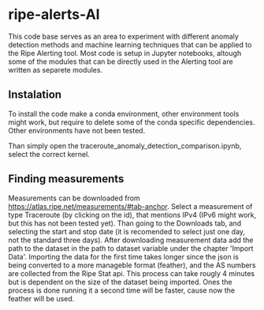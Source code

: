 # ripe-alerts-AI

This code base serves as an area to experiment with different anomaly detection methods and machine learning techniques that can be applied to the Ripe Alerting tool. Most code is setup in Jupyter notebooks, altough some of the modules that can be directly used in the Alerting tool are written as separete modules.

## Instalation

To install the code make a conda environment, other environment tools might work, but require to delete some of the conda specific dependencies. Other environments have not been tested.

Than simply open the traceroute_anomaly_detection_comparison.ipynb, select the correct kernel.

## Finding measurements

Measurements can be downloaded from https://atlas.ripe.net/measurements/#tab-anchor. Select a measurement of type Traceroute (by clicking on the id), that mentions IPv4 (IPv6 might work, but this has not been tested yet). Than going to the Downloads tab, and selecting the start and stop date (it is recomended to select just one day, not the standard three days). After downloading measurement data add the path to the dataset in the path to dataset variable under the chapter 'Import Data'. Importing the data for the first time takes longer since the json is being converted to a more manageble format (feather), and the AS numbers are collected from the Ripe Stat api. This process can take rougly 4 minutes but is dependent on the size of the dataset being imported. Ones the process is done  running it a second time will be faster, cause now the feather will be used.